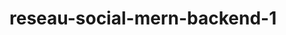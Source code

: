 # reseau-social-mern-backend-1

<!-- https://www.youtube.com/watch?v=SUPDFHuvhRc -->

<!-- npm init -y -->
<!-- npm i --save express nodemon dotenv -->
<!-- npm i -s mongoose -->
<!-- npm i -s body-parser -->
<!-- npm i -s validator -->
<!-- npm i -s bcrypt -->
<!-- npm i -s jsonwebtoken -->
<!-- npm i -s cookie-parser -->
<!-- npm i -s multer -> npm i multer@2.0.0-rc.1 -->

<!-- "multer": "^1.4.5-lts.1", -->
<!-- "multer": "^2.0.0-rc.1", -->


<!-- 
    dotenv : pour stocker les variables d'environnement
    gitignore : /config/.env 
-->


<!-- 
    .env{
        PORT=5000
        DB_USER_PASS=ibrahimadiagneseck:i2b5r1a0h1i9m9a9ss
        TOKEN_SECRET=ibrahimadiagnesecki2b5r1a0h1i9m9a9ibrahimadiagnesecki2b5r1a0h1i9m9a9ibrahimadiagnesecki2b5r1a0h1i9m9a9ss
    }

 -->